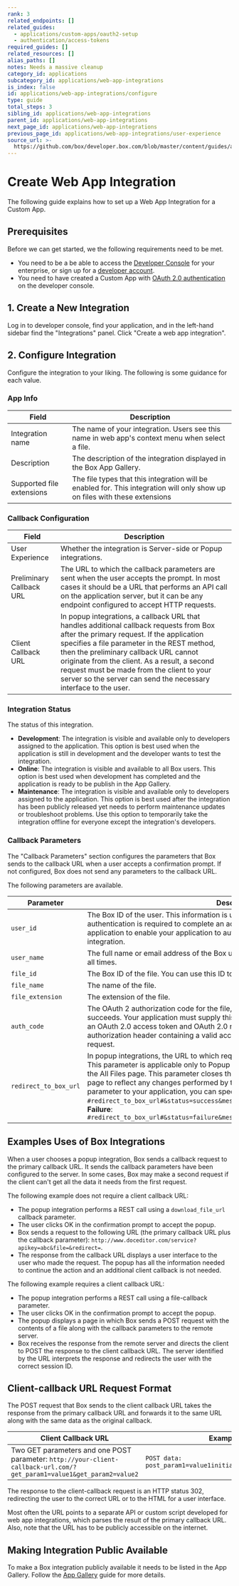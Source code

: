 ```yaml
---
rank: 3
related_endpoints: []
related_guides:
  - applications/custom-apps/oauth2-setup
  - authentication/access-tokens
required_guides: []
related_resources: []
alias_paths: []
notes: Needs a massive cleanup
category_id: applications
subcategory_id: applications/web-app-integrations
is_index: false
id: applications/web-app-integrations/configure
type: guide
total_steps: 3
sibling_id: applications/web-app-integrations
parent_id: applications/web-app-integrations
next_page_id: applications/web-app-integrations
previous_page_id: applications/web-app-integrations/user-experience
source_url: >-
  https://github.com/box/developer.box.com/blob/master/content/guides/applications/web-app-integrations/configure.md
---
```


# Create Web App Integration

The following guide explains how to set up a Web App Integration for a Custom
App.

## Prerequisites

Before we can get started, we the following requirements need to be met.

- You need to be a be able to access the [Developer Console][devconsole] for
  your enterprise, or sign up for a [developer account][devaccount].
- You need to have created a Custom App with
  [OAuth 2.0 authentication][custom-oauth2] on the developer console.

## 1. Create a New Integration

Log in to developer console, find your application, and in the left-hand sidebar
find the "Integrations" panel. Click "Create a web app integration".

## 2. Configure Integration

Configure the integration to your liking. The following is some guidance for
each value.

### App Info

<!-- markdownlint-disable line-length -->

| Field                     | Description                                                                                                                 |
| ------------------------- | --------------------------------------------------------------------------------------------------------------------------- |
| Integration name          | The name of your integration. Users see this name in web app's context menu when select a file.                             |
| Description               | The description of the integration displayed in the Box App Gallery.                                                        |
| Supported file extensions | The file types that this integration will be enabled for. This integration will only show up on files with these extensions |

<!-- markdownlint-enable line-length -->

### Callback Configuration

<!-- markdownlint-disable line-length -->

| Field                    | Description                                                                                                                                                                                                                                                                                                                                                                                     |
| ------------------------ | ----------------------------------------------------------------------------------------------------------------------------------------------------------------------------------------------------------------------------------------------------------------------------------------------------------------------------------------------------------------------------------------------- |
| User Experience          | Whether the integration is Server-side or Popup integrations.                                                                                                                                                                                                                                                                                                                                   |
| Preliminary Callback URL | The URL to which the callback parameters are sent when the user accepts the prompt. In most cases it should be a URL that performs an API call on the application server, but it can be any endpoint configured to accept HTTP requests.                                                                                                                                                        |
| Client Callback URL      | In popup integrations, a callback URL that handles additional callback requests from Box after the primary request. If the application specifies a file parameter in the REST method, then the preliminary callback URL cannot originate from the client. As a result, a second request must be made from the client to your server so the server can send the necessary interface to the user. |

<!-- markdownlint-enable line-length -->

### Integration Status

The status of this integration.

- **Development**: The integration is visible and available only to developers
  assigned to the application. This option is best used when the application is
  still in development and the developer wants to test the integration.
- **Online**: The integration is visible and available to all Box users. This
  option is best used when development has completed and the application is
  ready to be publish in the App Gallery.
- **Maintenance**: The integration is visible and available only to developers
  assigned to the application. This option is best used after the integration
  has been publicly released yet needs to perform maintenance updates or
  troubleshoot problems. Use this option to temporarily take the integration
  offline for everyone except the integration's developers.

### Callback Parameters

The "Callback Parameters" section configures the parameters that Box sends to
the callback URL when a user accepts a confirmation prompt. If not configured,
Box does not send any parameters to the callback URL.

The following parameters are available.

<!-- markdownlint-disable line-length -->

| Parameter             | Description                                                                                                                                                                                                                                                                                                                                                                                                                                                                                                                                                                                                                       |
| --------------------- | --------------------------------------------------------------------------------------------------------------------------------------------------------------------------------------------------------------------------------------------------------------------------------------------------------------------------------------------------------------------------------------------------------------------------------------------------------------------------------------------------------------------------------------------------------------------------------------------------------------------------------- |
| `user_id`             | The Box ID of the user. This information is used in popup integrations in which user authentication is required to complete an action. You can store the Box ID in your application to enable your application to authenticate subsequent requests from the integration.                                                                                                                                                                                                                                                                                                                                                          |
| `user_name`           | The full name or email address of the Box user. Not all Box users specify their names at all times.                                                                                                                                                                                                                                                                                                                                                                                                                                                                                                                               |
| `file_id`             | The Box ID of the file. You can use this ID to make Box API calls that affect the file.                                                                                                                                                                                                                                                                                                                                                                                                                                                                                                                                           |
| `file_name`           | The name of the file.                                                                                                                                                                                                                                                                                                                                                                                                                                                                                                                                                                                                             |
| `file_extension`      | The extension of the file.                                                                                                                                                                                                                                                                                                                                                                                                                                                                                                                                                                                                        |
| `auth_code`           | The OAuth 2 authorization code for the file, supplied by Box when an authentication succeeds. Your application must supply this authorization code to Box in exchange for an OAuth 2.0 access token and OAuth 2.0 refresh token in order to make API calls. An authorization header containing a valid access token must be included in every Box API request.                                                                                                                                                                                                                                                                          |
| `redirect_to_box_url` | In popup integrations, the URL to which requests are sent by the confirmation prompt. This parameter is applicable only to Popup integrations. Use this URL to redirect users to the All Files page. This parameter closes the popup panel and refreshes the All Files page to reflect any changes performed by the integration. If you do not want to add this parameter to your application, you can specify the entire URL. **Success**: `#redirect_to_box_url#&status=success&message=Your%20action%20was%20successful%2E`. **Failure**: `#redirect_to_box_url#&status=failure&message=Your%20action%20was%20unsuccessful%2E` |

<!-- markdownlint-enable line-length -->

## Examples Uses of Box Integrations

When a user chooses a popup integration, Box sends a callback request to the
primary callback URL. It sends the callback parameters have been configured to
the server. In some cases, Box may make a second request if the
client can't get all the data it needs from the first request.

The following example does not require a client callback URL:

- The popup integration performs a REST call using a `download_file_url`
  callback parameter.
- The user clicks OK in the confirmation prompt to accept the popup.
- Box sends a request to the following URL (the primary callback URL plus the
  callback parameter):
  `http://www.doceditor.com/service?apikey=abc&file=&redirect=`.
- The response from the callback URL displays a user interface to the user who
  made the request. The popup has all the information needed to continue the
  action and an additional client callback is not needed.

The following example requires a client callback URL:

- The popup integration performs a REST call using a file-callback parameter.
- The user clicks OK in the confirmation prompt to accept the popup.
- The popup displays a page in which Box sends a POST request with the contents
  of a file along with the callback parameters to the remote server.
- Box receives the response from the remote server and directs the client to
  POST the response to the client callback URL. The server identified by the URL
  interprets the response and redirects the user with the correct session ID.

## Client-callback URL Request Format

The POST request that Box sends to the client callback URL takes the response
from the primary callback URL and forwards it to the same URL along with the
same data as the original callback.

<!-- markdownlint-disable line-length -->

| Client Callback URL                                                                                                   | Example                                                  |
| --------------------------------------------------------------------------------------------------------------------- | -------------------------------------------------------- |
| Two GET parameters and one POST parameter: `http://your-client-callback-url.com/?get_param1=value1&get_param2=value2` | `POST data: post_param1=value1initial_callback_response` |

<!-- markdownlint-enable line-length -->

The response to the client-callback request is an HTTP status 302, redirecting
the user to the correct URL or to the HTML for a user interface.

Most often the URL points to a separate API or custom script developed for web
app integrations, which parses the result of the primary callback URL. Also,
note that the URL has to be publicly accessible on the internet.

## Making Integration Public Available

To make a Box integration publicly available it needs to be listed in the App
Gallery. Follow the [App Gallery][app-gallery] guide for more details.

[custom-oauth2]: g://applications/custom-apps/oauth2-setup
[devconsole]: https://app.box.com/developers/console
[devaccount]: https://account.box.com/signup/n/developer
[app-gallery]: g://applications/app-gallery
